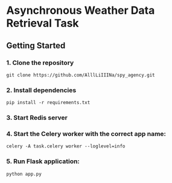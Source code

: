 # Asynchronous Weather Data Retrieval Task

## Getting Started

### 1. Clone the repository
``` git clone https://github.com/AlllLiIIINa/spy_agency.git ```

### 2. Install dependencies
```pip install -r requirements.txt```

### 3. Start Redis server

### 4. Start the Celery worker with the correct app name:
```celery -A task.celery worker --loglevel=info```

### 5. Run Flask application:
```python app.py```
